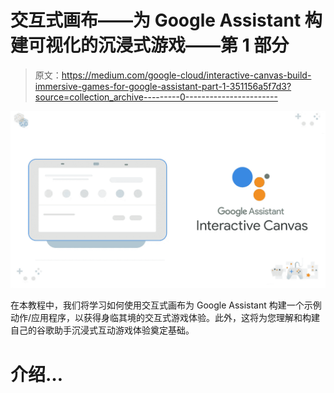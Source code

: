 # 交互式画布——为 Google Assistant 构建可视化的沉浸式游戏——第 1 部分

> 原文：<https://medium.com/google-cloud/interactive-canvas-build-immersive-games-for-google-assistant-part-1-351156a5f7d3?source=collection_archive---------0----------------------->

![](img/53f5aa178b26af56312e173901c9906d.png)

在本教程中，我们将学习如何使用交互式画布为 Google Assistant 构建一个示例动作/应用程序，以获得身临其境的交互式游戏体验。此外，这将为您理解和构建自己的谷歌助手沉浸式互动游戏体验奠定基础。

# 介绍…